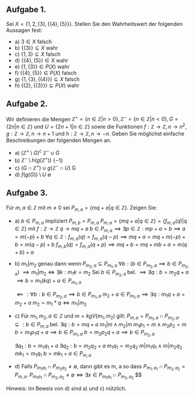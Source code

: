 ## Aufgabe 1. 
Sei $X = \{1, 2, \{3\}, \{\{4\}, \{5\}\}\}$. Stellen Sie den Wahrheitswert der folgenden Aussagen
fest:
- a) $3 ∈ X$ 
  falsch
- b) $\{\{3\}\} ⊆ X$
  wahr
- c) $\{1, 3\} ⊆ X$
  falsch
- d) $\{\{4\}, \{5\}\} ∈ X$
  wahr
- e) $\{1, \{3\}\} ∈ P(X )$
  wahr
- f) $\{\{4\}, \{5\}\} ∈ P(X )$
  falsch
- g) $\{1, \{3\}, \{\{4\}\}\} ⊆ X$
  falsch
- h) $\{\{2\}, \{\{3\}\}\} ⊆ P(X )$
  wahr
## Aufgabe 2. 
Wir definieren die Mengen $\mathbb{Z}^{+} = \{n ∈ \mathbb{Z} | n > 0\}, \mathbb{Z}^{-} = \{n ∈ \mathbb{Z} | n < 0\},G = \{2n | n ∈ \mathbb{Z}\}$ und $U = \{2n + 1 | n ∈ \mathbb{Z}\}$ sowie die Funktionen $f : \mathbb{Z} → \mathbb{Z}, n  → n^{2},g : \mathbb{Z} → \mathbb{Z}, n → n + 1$ und $h : \mathbb{Z} → \mathbb{Z}, n  → −n$. Geben Sie möglichst einfache Beschreibungen der folgenden Mengen an.

- a) $(\mathbb{Z}^{+} \setminus G )^{c}$
  $\mathbb{Z}^{-} \cup G$
- b) $\mathbb{Z}^{-} \setminus h(g (\mathbb{Z}^{+}))$
  $\{ -1 \}$
- c) $(G ∩ \mathbb{Z}^{+}) ∪ g (\mathbb{Z}^{-} ∩ U)$
  G
- d) $f (g (G )) \setminus U$
  $\emptyset$
## Aufgabe 3. 
Für $m, a ∈ \mathbb{Z}$ mit $m \not= 0$ sei $P_{m,a} = \{mq + a | q ∈ \mathbb{Z}\}$. Zeigen Sie:

- a) $b ∈ P_{m,a}$ impliziert $P_{m,b} = P_{m,a}$
  $P_{m,a}=\{ mq+a|q\in \mathbb{Z} \}=\{ f_{m,a}(q)|q\in \mathbb{Z} \}$ mit $f:\mathbb{Z}\rightarrow \mathbb{Z}$ $q \rightarrow mq+a$
  $b\in P_{m,a}\implies \exists p\in \mathbb{Z}:mp+a=b\implies a=m(-p)+b$
  $\forall q \in \mathbb{Z}:f_{m,a}(q)=f_{m,a}(q-p) \implies mq+a =mq+m(-p)+b=m(q-p)+b$
  $f_{m,b}(q)=f_{m,a}(q+p) \implies mq+b=mq+mb+a=m(q+b)+a$
- b) $m_{1} | m_{2}$ genau dann wenn $P_{m_{2},a} ⊆ P_{m_{1},a}$
  $\forall b:(b\in P_{m_{2},a}\implies b\in P_{m_{2},a})$
  $\implies m_{1}|m_{2} \iff \exists k:m_{1}k=m_{2}$
  Sei $b\in P_{m_{2},a}$ bel. $\implies \exists q: b=m_{2}q+a$
  $\implies b=m_{1}(kq)+a\in P_{m_{1},a}$
  
  $\impliedby: \forall b:b\in P_{m_{2},a} \implies b\in P_{m_{1},a}$
  $m_{2}+a \in P_{m_{1},a} \implies \exists q: m_{1}q+a=m_{2}+a$
  $m_{2}=m_{1}*q \iff m_{1}|m_{2}$
  
- c) Für $m_{1}, m_{2}, a ∈ \mathbb{Z}$ und $m = kgV(m_{1}, m_{2})$ gilt: $P_{m,a} = P_{m_{1},a} ∩ P_{m_{2},a}$.
  $\subseteq: b\in P_{m,a}$ bel. $\exists q:b=mq+a$
  $m_{1}|m \land m_{2}|m$
  $m_{1}p_{1}=m \land m_{2}p_{2}=m$
  $b=m_{1}p_{1}q+a \implies b\in P_{m_{1},a}$
  $b=m_{2}p_{2}q+a \implies b\in P_{m_{2},a}$
  
  $\exists q_{1}:b=m_{1}q_{1}+a$
  $\exists q_{2}:b=m_{2}q_{2}+a$
  $m_{1}q_{1}=m_{2}q_{2}$
  $m|m_{1}q_{1} \land m|m_{2}q_{2}$
  $mk_{1}=m_{1}q_{1}$
  $b=mk_{1}+a\in P_{m,a}$
  
- d) Falls $P_{m_{1}a_{1}} ∩ P_{m_{2}a_{2}} \not= ∅$, dann gibt es m, a so dass $P_{m_{1},a_{1}} ∩ P_{m_{2},a_{2}} = P_{m,a}$.
$P_{m_{1}a_{1}} \cap P_{m_{2},a_{2}} \not= \emptyset \iff \exists x\in P_{m_{1}a_{1}} \cap P_{m_{2},a_{2}}$
$$  
  
  




Hinweis: Im Beweis von d) sind a) und c) nützlich.

